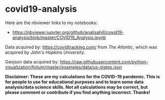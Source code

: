 # covid19-analysis

Here are the nbviewer links to my notebooks:

* https://nbviewer.jupyter.org/github/analisahill/covid19-analysis/blob/master/COVID19_Analysis.ipynb


Data acquired by: https://covidtracking.com/ from _The Atlantic_, which was acquired by _John's Hopkins University_. 

Geojson data acquired by: https://raw.githubusercontent.com/python-visualization/folium/master/examples/data/us-states.json





**Disclaimer: These are my calculations for the COVID-19 pandemic. This is for people to use for educational purposes and to learn some data analysis/data science skills. Not all calculations may be correct, but please comment or contribute if you find anything incorrect. Thanks!**

